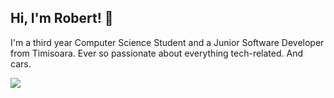 ## Hi, I'm Robert! 👋
I'm a third year Computer Science Student and a Junior Software Developer from Timisoara.
Ever so passionate about everything tech-related. And cars.

<div>
    <a href="https://github.com/roberthevesi">
        <img src="https://github-readme-stats.vercel.app/api/top-langs/?username=roberthevesi&layout=compact&langs_count=4">
    </a>
</div>